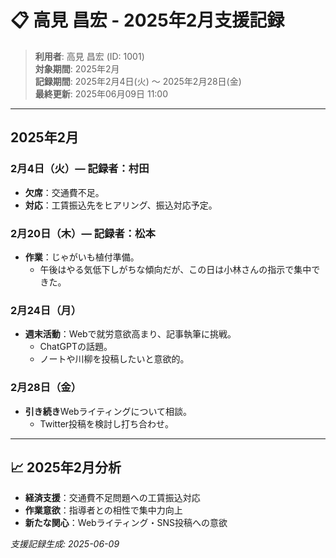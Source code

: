 # 📋 高見 昌宏 - 2025年2月支援記録

> **利用者**: 高見 昌宏 (ID: 1001)  
> **対象期間**: 2025年2月  
> **記録期間**: 2025年2月4日(火) ～ 2025年2月28日(金)  
> **最終更新**: 2025年06月09日 11:00

---

## 2025年2月

### 2月4日（火）— 記録者：村田
- **欠席**：交通費不足。
- **対応**：工賃振込先をヒアリング、振込対応予定。

### 2月20日（木）— 記録者：松本
- **作業**：じゃがいも植付準備。
  - 午後はやる気低下しがちな傾向だが、この日は小林さんの指示で集中できた。

### 2月24日（月）
- **週末活動**：Webで就労意欲高まり、記事執筆に挑戦。
  - ChatGPTの話題。
  - ノートや川柳を投稿したいと意欲的。

### 2月28日（金）
- **引き続き**Webライティングについて相談。
  - Twitter投稿を検討し打ち合わせ。

---

## 📈 2025年2月分析
- **経済支援**：交通費不足問題への工賃振込対応
- **作業意欲**：指導者との相性で集中力向上
- **新たな関心**：Webライティング・SNS投稿への意欲

*支援記録生成: 2025-06-09*